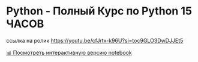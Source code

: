 # Python - Полный Курс по Python 15 ЧАСОВ
ссылка на ролик https://youtu.be/cfJrtx-k96U?si=toc9GLO3DwDJJEt5

[📊 Посмотреть интерактивную версию notebook](https://github.io/ArtyomMedved/python/main.html)
